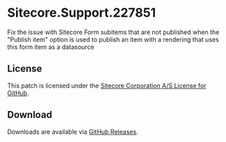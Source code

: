 # Sitecore.Support.227851
Fix the issue with Sitecore Form subitems that are not published when the &quot;Publish item&quot; option is used to publish an item with a rendering that uses this form item as a datasource

## License  
This patch is licensed under the [Sitecore Corporation A/S License for GitHub](https://github.com/sitecoresupport/Sitecore.Support.227851/blob/master/LICENSE).  

## Download  
Downloads are available via [GitHub Releases](https://github.com/sitecoresupport/Sitecore.Support.227851/releases).  
